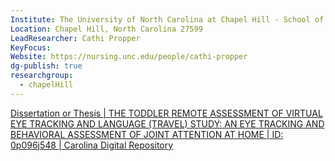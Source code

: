```yaml
---
Institute: The University of North Carolina at Chapel Hill - School of Nursing
Location: Chapel Hill, North Carolina 27599
LeadResearcher: Cathi Propper
KeyFocus: 
Website: https://nursing.unc.edu/people/cathi-propper
dg-publish: true
researchgroup:
  - chapelHill
---
```



[Dissertation or Thesis | THE TODDLER REMOTE ASSESSMENT OF VIRTUAL EYE TRACKING AND LANGUAGE (TRAVEL) STUDY: AN EYE TRACKING AND BEHAVIORAL ASSESSMENT OF JOINT ATTENTION AT HOME | ID: 0p096j548 | Carolina Digital Repository](https://cdr.lib.unc.edu/concern/dissertations/0p096j548)